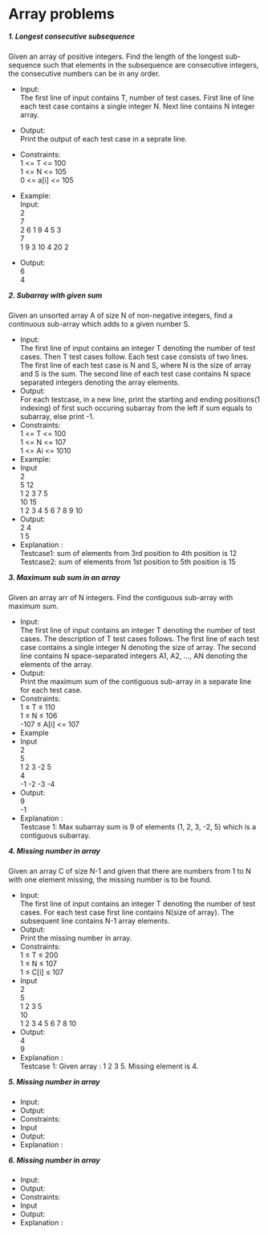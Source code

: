 # Array problems

 ***1. Longest consecutive subsequence***
 ###
Given an array of positive integers. Find the length of the longest sub-sequence such that elements in the subsequence are consecutive integers, the consecutive numbers can be in any order.
* Input: <br />
The first line of input contains T, number of test cases. First line of line each test case contains a single integer N.
Next line contains N integer array.
* Output: <br />
Print the output of each test case in a seprate line.
* Constraints: <br />
1 <= T <= 100 <br />
1 <= N <= 105 <br />
0 <= a[i] <= 105 <br />
* Example: <br />
Input: <br />
2 <br />
7 <br />
2 6 1 9 4 5 3 <br />
7 <br />
1 9 3 10 4 20 2 <br />

* Output: <br />
6 <br />
4 <br />


***2. Subarray with given sum***
###
Given an unsorted array A of size N of non-negative integers, find a continuous sub-array which adds to a given number S.
* Input: <br />
The first line of input contains an integer T denoting the number of test cases. Then T test cases follow. Each test case consists of two lines. The first line of each test case is N and S, where N is the size of array and S is the sum. The second line of each test case contains N space separated integers denoting the array elements.
* Output: <br />
For each testcase, in a new line, print the starting and ending positions(1 indexing) of first such occuring subarray from the left if sum equals to subarray, else print -1.
* Constraints: <br />
1 <= T <= 100 <br />
1 <= N <= 107 <br />
1 <= Ai <= 1010 <br />
* Example: <br />
* Input <br/>
2<br/>
5 12<br/>
1 2 3 7 5<br/>
10 15<br/>
1 2 3 4 5 6 7 8 9 10<br/>
* Output: <br />
2 4<br />
1 5<br />
* Explanation : <br />
Testcase1: sum of elements from 3rd position to 4th position is 12<br />
Testcase2: sum of elements from 1st position to 5th position is 15


***3. Maximum sub sum in an array***
###
Given an array arr of N integers. Find the contiguous sub-array with maximum sum.
* Input:<br />
The first line of input contains an integer T denoting the number of test cases. The description of T test cases follows. The first line of each test case contains a single integer N denoting the size of array. The second line contains N space-separated integers A1, A2, ..., AN denoting the elements of the array.
* Output: <br />
Print the maximum sum of the contiguous sub-array in a separate line for each test case.
* Constraints: <br />
1 ≤ T ≤ 110<br />
1 ≤ N ≤ 106<br />
-107 ≤ A[i] <= 107<br />
* Example
* Input <br/>
2<br />
5<br />
1 2 3 -2 5<br />
4<br />
-1 -2 -3 -4<br />
* Output: <br />
9<br />
-1<br />
* Explanation : <br />
Testcase 1: Max subarray sum is 9 of elements (1, 2, 3, -2, 5) which is a contiguous subarray.

***4. Missing number in array***
###
Given an array C of size N-1 and given that there are numbers from 1 to N with one element missing, the missing number is to be found.
* Input:<br />
The first line of input contains an integer T denoting the number of test cases. For each test case first line contains N(size of array). The subsequent line contains N-1 array elements.
* Output: <br />
Print the missing number in array.
* Constraints: <br />
1 ≤ T ≤ 200 <br />
1 ≤ N ≤ 107<br />
1 ≤ C[i] ≤ 107<br />
* Input <br/>
2<br />
5<br />
1 2 3 5<br />
10<br />
1 2 3 4 5 6 7 8 10<br />
* Output: <br />
4<br />
9<br />
* Explanation : <br />
Testcase 1: Given array : 1 2 3 5. Missing element is 4.

***5. Missing number in array***
###
* Input:<br />
* Output: <br />
* Constraints: <br />
* Input <br/>
* Output: <br />
* Explanation : <br />


***6. Missing number in array***
###
* Input:<br />
* Output: <br />
* Constraints: <br />
* Input <br/>
* Output: <br />
* Explanation : <br />